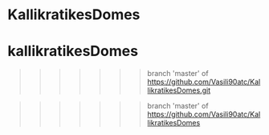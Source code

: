 
# KallikratikesDomes

# kallikratikesDomes
>>>>>>> branch 'master' of https://github.com/Vasili90atc/KallikratikesDomes.git


>>>>>>> branch 'master' of https://github.com/Vasili90atc/KallikratikesDomes
